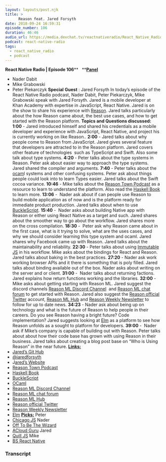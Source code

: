 ```yaml
---
layout: layouts/post.njk
title: >
      Reason feat. Jared Forsyth
date: 2018-09-24 16:59:31
episode_number: 106
duration: 46:46
audio_url: https://media.devchat.tv/reactnativeradio/React_Native_Radio_Episode_106.mp3
podcast: react-native-radio
tags: 
  - react_native_radio
  - podcast
---
```


 **React Native Radio | Episode 106**** &nbsp; ****<u>Panel </u>**
- Nader Dabit
- Mike Grabowski
- Peter Piekarczyk
**Special**  **Guest** : Jared Forsyth In today’s episode of the React Native Radio podcast, Nader Dabit, Peter Piekarczyk, Mike Grabowski speak with Jared Forsyth. Jared is a mobile developer at Khan Academy with expertise in JavaScript, React Native. Jared is on the show to share his experience with [Reason](https://www.npmjs.com/package/reason-js). Jared talks particularly about the how Reason came about, the best use cases, and how to get started with the Reason platform. **Topics and Questions discussed:**  **1:00** - Jared introduced himself and shared his credentials as a mobile developer and experience with JavaScript, React Native, and project his is currently working on like Reason.. **2:00** - Jared talks about why people come to Reason from JavaScript. Jared gives several feature that developers are attracted to in the Reason platform. Jared covers other feature of technologies&nbsp; such as TypeScript and Swift. Also some talk about type systems. **4:20** - Peter talks about the type systems in Reason. Peter ask about easier way to approach the type systems. Jared shared the compiler and arguments. **7:40** - Peter talks about the [ocam](https://ocaml.org)l systems and other confusing systems. Peter ask about things people could look into to learn Types easier. Jared talks about the Swift cocoa variance. **10:46** - Mike talks about the [Reason Town Podcast](https://reason.town) as a resource to learn to understand the platform. Also read the [Haskell Book](http://reasonablypolymorphic.com/types.pdf) to learn more. **13:06** -&nbsp; Nader ask about if can people use Reason to build mobile application as of now and is the platform ready for immediate product production. Jared talks about when to use [BuckleScript](https://bucklescript.github.io). **15:40** -&nbsp; Nader asks about building Native app with Reason or either using React Native as a target and such. Jared shares about the smoother way to go about the workflow. Jared shares more on the cross compilation. **18:30** -&nbsp; Peter ask why Reason came about in the first case, what is it trying to solve, what are the uses cases, and why we should consider learning this type system and ocaml. Jared shares why Facebook came up with Reason. Jared talks about the maintainability and reliability. **22:30** - Peter talks about using [Immutable JS](http://facebook.github.io/immutable-js/) in his workflow. Mike asks about the bindings for React and Reason. Jared talks about baking in the best practices. **27:20** - Nader ask work working browser APIs and it there is something that is poly filled. Jared talks about binding available out of the box. Nader asks about writing on the server and or client. **31:00** -&nbsp; Nader talks about returning factions. Jared explains how return functions working and the libraries. **32:00** -&nbsp; Mike asks about getting starting with Reason ML. Jared suggest the discord channels [Reason ML Discord Channel](https://discordapp.com/invite/reasonml)&nbsp; and [Reason ML chat forum](https://reasonml.chat) to get started with Reason. Jared also suggest the [Reason official Twitter](https://twitter.com/reasonml?lang=en) account, [Reason ML Hub](https://twitter.com/reasonmlhub?lang=en) and [Reason Weekly Newsletter](https://www.reddit.com/r/reasonml/comments/8mb69q/reason_weekly_newsletter/) to follow for up to date news. **34:23** - Nader ask about being up on technology and what is the future of Reason to help people in their careers. Do you see Reason having a bright future? Code implementation? Jared suggests looking at [Elm](http://elm-lang.org) as a platform to see how Reason unfolds as a sought to platform for developers. **39:00** -&nbsp; Nader ask if Mike’s company is capable of building out with Reason. Peter talks about about how their code base has grown with using Reason in their business. Jared talks about creating a blog post base on “Who is Using Reason” in the near future. **<u>Links: </u>**
- [Jared’s Git Hub](https://github.com/jaredly)
- [@jaredforsyth](https://twitter.com/jaredforsyth)
- J[ared’s Website](http://jaredforsyth.com)
- [Reason Town Podcast](https://reason.town)
- [Haskell Book](http://reasonablypolymorphic.com/types.pdf)
- [BuckleScript](https://bucklescript.github.io)
- [OCaml](https://ocaml.org)
- [Reason ML Discord Channel](https://discordapp.com/invite/reasonml)
- [Reason ML chat forum](https://reasonml.chat)
- [Reason ML Hub](https://twitter.com/reasonmlhub?lang=en)
- [Reason official Twitter](https://twitter.com/reasonml?lang=en)
- [Reason Weekly Newsletter](https://www.reddit.com/r/reasonml/comments/8mb69q/reason_weekly_newsletter/)
- [Elm](http://elm-lang.org)
**<u>Picks:</u>** Peter
- [Chicago JS](https://www.chicagojs.org/)
Nader
- [Off To Be The Wizard](https://www.amazon.com/Off-Be-Wizard-Magic-2-0/dp/1612184715)
- [ACloud Guru](https://acloud.guru/?adchannel=Google&paidcampaign=1054963165&paidadgroup=58597121744&paidkeyword=kwd-300362616382&paidad=283467559129&gclid=CjwKCAjw0JfdBRACEiwAiDTALr13CPreVdaCCgojeSRSvvqIZ_bVctdNlfo6SKbNgasnJtIRcHTOoxoCrGYQAvD_BwE)
Jared
- [Quill JS](https://quilljs.com/)
Mike
- [BS React Native](https://github.com/reasonml-community/bs-react-native)


### Transcript


